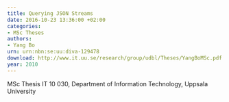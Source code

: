 ```yaml
---
title: Querying JSON Streams
date: 2016-10-23 13:36:00 +02:00
categories:
- MSc Theses
authors:
- Yang Bo
urn: urn:nbn:se:uu:diva-129478
download: http://www.it.uu.se/research/group/udbl/Theses/YangBoMSc.pdf
year: 2010
---
```


MSc Thesis IT 10 030, Department of Information Technology, Uppsala University
